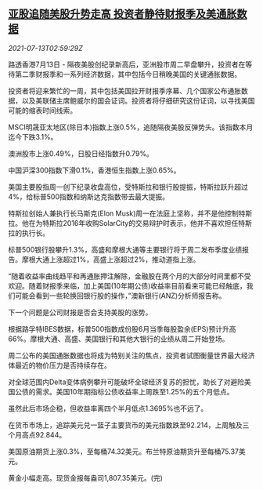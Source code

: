 <!--1626145264000-->
[亚股追随美股升势走高 投资者静待财报季及美通胀数据](https://cn.reuters.com/article/asia-financial-markets-0713-tues-idCNKBS2EJ075)
------

<div><i>2021-07-13T02:59:29Z</i></div><p>路透香港7月13日 - 隔夜美股创纪录新高后，亚洲股市周二早盘攀升，投资者在等待第二季财报季和一系列经济数据，其中包括今日稍晚美国的关键通胀数据。</p><p>投资者将迎来繁忙的一周，其中包括美国拉开财报季序幕、几个国家公布通胀数据，以及美联储主席鲍威尔的国会证词。投资者将仔细研究这份证词，以寻找美国可能的缩表时间线索。</p><p>MSCI明晟亚太地区(除日本)指数上涨0.5%，追随隔夜美股反弹势头。该指数本月迄今下跌3.1%。</p><p>澳洲股市上涨0.49%，日股日经指数升0.79%。</p><p>中国沪深300指数下滑0.1%，香港恒生指数上涨0.65%。</p><p>美国主要股指周一创下纪录收盘高位，受特斯拉和银行股提振，特斯拉跃升超过4%，给标普500指数和纳斯达克指数带去最大提振。</p><p>特斯拉创始人兼执行长马斯克(Elon Musk)周一在法庭上坚称，并不是他控制特斯拉。他在为特斯拉2016年收购SolarCity的交易辩护时表示，他并不喜欢担任特斯拉的执行长。</p><p>标普500银行股攀升1.3%，高盛和摩根大通等主要银行将于周二发布季度业绩报告。摩根大通上涨超过1%，高盛上涨超过2%，推动道指上涨。</p><p>“随着收益率曲线趋平和再通胀押注解除，金融股在两个月的大部分时间里都不受欢迎。随着财报季来临，加上美国(10年期公债)收益率目前看来可能已经触底，我们可能会看到一些轮换回银行股的操作，”澳新银行(ANZ)分析师报告称。</p><p>下一个问题是公司财报是否会支持美股的涨势。</p><p>根据路孚特IBES数据，标普500指数成份股6月当季每股盈余(EPS)预计升高66%。摩根大通、高盛、美国银行和其他大银行的业绩从周二开始登场。</p><p>周二公布的美国通胀数据也将成为特别关注的焦点，投资者试图衡量世界最大经济体最近的物价压力是否持续存在。</p><p>对全球范围内Delta变体病例攀升可能破坏全球经济复苏的担忧，助长了对避险美国公债的需求。美国10年期指标公债收益率上周跌至1.25%的五个月低点。</p><p>虽然此后市场企稳，但收益率离四个半月低点1.3695%也不远了。</p><p>在货币市场上，追踪美元兑一篮子主要货币的美元指数跌至92.214，上周触及三个月高点92.844。</p><p>美国原油期货上涨0.3%，至每桶74.32美元。布兰特原油期货升至每桶75.37美元。</p><p>黄金小幅走高。现货金报每盎司1,807.35美元。(完)</p>
